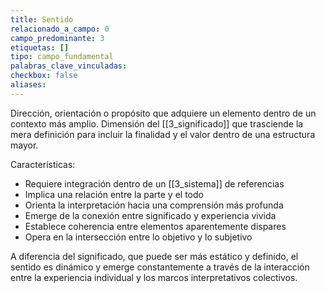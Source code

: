 ```yaml
---
title: Sentido
relacionado_a_campo: 0
campo_predominante: 3
etiquetas: []
tipo: campo_fundamental
palabras_clave_vinculadas: 
checkbox: false
aliases:
---
```

Dirección, orientación o propósito que adquiere un elemento dentro de un contexto más amplio. Dimensión del [[3_significado]] que trasciende la mera definición para incluir la finalidad y el valor dentro de una estructura mayor.

Características:
- Requiere integración dentro de un [[3_sistema]] de referencias
- Implica una relación entre la parte y el todo
- Orienta la interpretación hacia una comprensión más profunda
- Emerge de la conexión entre significado y experiencia vivida
- Establece coherencia entre elementos aparentemente dispares
- Opera en la intersección entre lo objetivo y lo subjetivo

A diferencia del significado, que puede ser más estático y definido, el sentido es dinámico y emerge constantemente a través de la interacción entre la experiencia individual y los marcos interpretativos colectivos.
